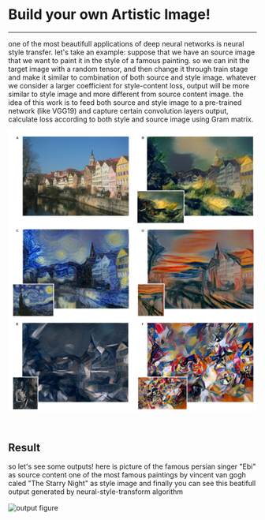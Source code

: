 # Build your own Artistic Image!
<hr>
one of the most beautifull applications of deep neural networks is neural style transfer. let's take an example:
suppose that we have an source image that we want to paint it in the style of a famous painting. so we can init the target image with a random tensor, and then change it through train stage and make it similar to combination of both source and style image. whatever we consider a larger coefficient for style-content loss, output will be more similar to style image and more different from source content image. the idea of this work is to feed both source and style image to a pre-trained network (like VGG19) and capture certain convolution layers output, calculate loss according to both style and source image using Gram matrix.
<br>

<p><img align="center" src="https://github.com/pr1266/Neural-Style-Transfer-PyTorch/blob/master/src/1.png" alt="paper figure" /></p>

<br>

## Result
so let's see some outputs!
here is picture of the famous persian singer "Ebi" as source content one of the most famous paintings by vincent van gogh caled "The Starry Night" as style image and finally you can see this beatifull output generated by neural-style-transform algorithm
<br>

<p><img align="center" src="https://github.com/pr1266/Neural-Style-Transfer-PyTorch/blob/master/output/Untitled%20design.png" alt="output figure" /></p>

<br>
